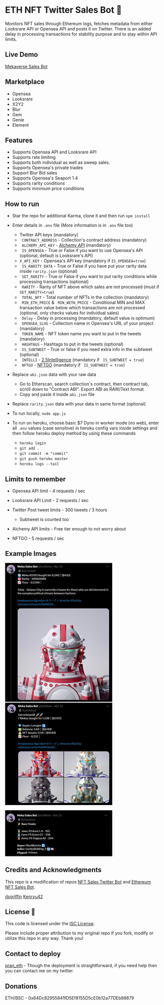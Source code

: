 # ETH NFT Twitter Sales Bot 🤖

 Monitors NFT sales through Ethereum logs, fetches metadata from either Looksrare API or Opensea API and posts it on Twitter. There is an added delay in processing transactions for stability purpose and to stay within API limits.

## Live Demo

[Mekaverse Sales Bot](https://twitter.com/botMeka)

## Marketplace

- Opensea
- Looksrare
- X2Y2
- Blur
- Gem
- Genie
- Element

## Features

- Supports Opensea API and Looksrare API
- Supports rate limiting
- Supports both individual as well as sweep sales.
- Supports Opensea's private trades
- Support Blur Bid sales
- Supports Opensea's Seaport 1.4
- Supports rarity conditions
- Supports minimum price conditions

## How to run

- Star the repo for additional Karma, clone it and then run ```npm install```
- Enter details in ```.env``` file (More information is in ```.env``` file too)
  - Twitter API keys (mandatory)
  - ``` CONTRACT_ADDRESS``` - Collection's contract address (mandatory)
  - ``` ALCHEMY_API_KEY``` - [Alchemy API](https://www.alchemy.com/) (mandatory)
  - ``` IS_OPENSEA```  - True or False if you want to use Opensea's API (optional, default is Looksrare's API)
  - ```X_API_KEY``` - Opensea's API key (mandatory if ```IS_OPENSEA=true```)
  - ``` IS_RARITY_DATA``` - True or False if you have put your rarity data inside ```rarity.json``` (optional)
  - ``` SET_RARITY``` - True or False if you want to put rarity conditions while processing transactions (optional)
  - ``` RARITY``` - Rarity of NFT above which sales are not processed (must if ``` SET_RARITY=true```)
  - ``` TOTAL_NFT``` - Total number of NFTs in the collection (mandatory)
  - ``` MIN_ETH_PRICE``` & ``` MIN_WETH_PRICE``` - Conditional MIN and MAX transaction value below which transactions are not processed (optional, only checks values for individual sales)
  - ``` Delay``` - Delay in processing (mandatory, default value is optimum)
  - ``` OPENSEA_SLUG``` - Collection name in Opensea's URL of your project (mandatory)
  - ``` TOKEN_NAME``` - NFT token name you want to put in the tweets (mandatory)
  - ``` HASHTAGS``` - Hashtags to put in the tweets (optional)
  - ``` IS_SUBTWEET``` - True or false if you need extra info in the subtweet (optional)
  - ``` INTELLI``` - [2.5Intelligence](https://2.5.dev/) (mandatory if ``` IS_SUBTWEET = true```)
  - ``` NFTGO``` - [NFTGO](https://nftgo.io/) (mandatory if ``` IS_SUBTWEET = true```)

- Replace ```abi.json``` data with your raw data
  - Go to Etherscan, search collection's contract, then contract tab, scroll down to "Contract ABI". Export ABI as RAW/Text format
  - Copy and paste it inside ```abi.json``` file

- Replace ```rarity.json``` data with your data in same format (optional)
- To run locally, ``` node app.js ```
- To run on heroku, choose basic $7 Dyno in worker mode (no web), enter all ```.env``` values (case sensitive) in heroku config vars inside settings and then follow heroku deploy method by using these commands
  - ```heroku login```
  - ```git add .```
  - ```git commit -m "commit"```
  - ```git push heroku master```
  - ```heroku logs --tail```

## Limits to remember

- Opensea API limit - 4 requests / sec
- Looksrare API Limit - 2 requests / sec
- Twitter Post tweet limits - 300 tweets / 3 hours
  - Subtweet is counted too

- Alchemy API limits - Free tier enough to not worry about
- NFTGO - 5 requests / sec

## Example Images

![Individual Sale](https://raw.githubusercontent.com/pranscript/ETH-NFT-Twitter-sales-bot/master/img/individualSale.jpg) ![Sweep Sale](https://raw.githubusercontent.com/pranscript/ETH-NFT-Twitter-sales-bot/master/img/sweep.jpg)

![Subtweet](https://raw.githubusercontent.com/pranscript/ETH-NFT-Twitter-sales-bot/master/img/subtweet.jpg)


## Credits and Acknowledgments

This repo is a modification of repos [NFT Sales Twitter Bot](https://github.com/dsgriffin/nft-sales-twitter-bot) and [Ethereum NFT Sales Bot](https://github.com/kenryu42/ethereum-nft-sales-bot).

[dsgriffin](https://github.com/dsgriffin) 
[Kenryu42](https://github.com/kenryu42) 

## License 📃

This code is licensed under the [ISC License](https://choosealicense.com/licenses/isc/).

Please include proper attribution to my original repo if you fork, modify or utilize this repo in any way. Thank you!

## Contact to deploy

[pran_eth](https://twitter.com/pran_eth) - Though the deployment is straightforward, if you need help then you can contact me on my twitter.

## Donations

ETH/BSC - 0x64Dc82955841fD5Ef8155D5cE0b12a77DEb88879
